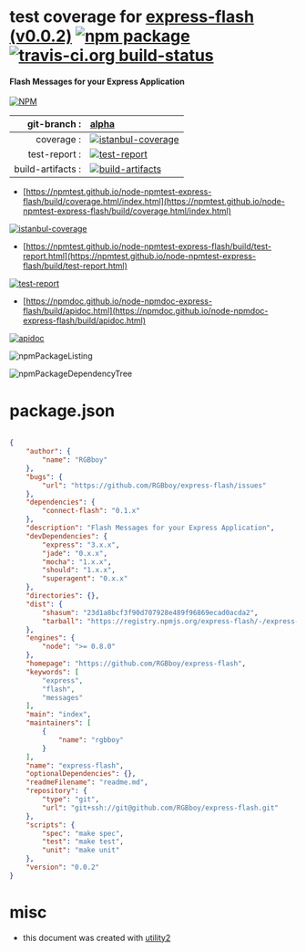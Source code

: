 # test coverage for  [express-flash (v0.0.2)](https://github.com/RGBboy/express-flash)  [![npm package](https://img.shields.io/npm/v/npmtest-express-flash.svg?style=flat-square)](https://www.npmjs.org/package/npmtest-express-flash) [![travis-ci.org build-status](https://api.travis-ci.org/npmtest/node-npmtest-express-flash.svg)](https://travis-ci.org/npmtest/node-npmtest-express-flash)
#### Flash Messages for your Express Application

[![NPM](https://nodei.co/npm/express-flash.png?downloads=true&downloadRank=true&stars=true)](https://www.npmjs.com/package/express-flash)

| git-branch : | [alpha](https://github.com/npmtest/node-npmtest-express-flash/tree/alpha)|
|--:|:--|
| coverage : | [![istanbul-coverage](https://npmtest.github.io/node-npmtest-express-flash/build/coverage.badge.svg)](https://npmtest.github.io/node-npmtest-express-flash/build/coverage.html/index.html)|
| test-report : | [![test-report](https://npmtest.github.io/node-npmtest-express-flash/build/test-report.badge.svg)](https://npmtest.github.io/node-npmtest-express-flash/build/test-report.html)|
| build-artifacts : | [![build-artifacts](https://npmtest.github.io/node-npmtest-express-flash/glyphicons_144_folder_open.png)](https://github.com/npmtest/node-npmtest-express-flash/tree/gh-pages/build)|

- [https://npmtest.github.io/node-npmtest-express-flash/build/coverage.html/index.html](https://npmtest.github.io/node-npmtest-express-flash/build/coverage.html/index.html)

[![istanbul-coverage](https://npmtest.github.io/node-npmtest-express-flash/build/screenCapture.buildCi.browser.%252Ftmp%252Fbuild%252Fcoverage.lib.html.png)](https://npmtest.github.io/node-npmtest-express-flash/build/coverage.html/index.html)

- [https://npmtest.github.io/node-npmtest-express-flash/build/test-report.html](https://npmtest.github.io/node-npmtest-express-flash/build/test-report.html)

[![test-report](https://npmtest.github.io/node-npmtest-express-flash/build/screenCapture.buildCi.browser.%252Ftmp%252Fbuild%252Ftest-report.html.png)](https://npmtest.github.io/node-npmtest-express-flash/build/test-report.html)

- [https://npmdoc.github.io/node-npmdoc-express-flash/build/apidoc.html](https://npmdoc.github.io/node-npmdoc-express-flash/build/apidoc.html)

[![apidoc](https://npmdoc.github.io/node-npmdoc-express-flash/build/screenCapture.buildCi.browser.%252Ftmp%252Fbuild%252Fapidoc.html.png)](https://npmdoc.github.io/node-npmdoc-express-flash/build/apidoc.html)

![npmPackageListing](https://npmtest.github.io/node-npmtest-express-flash/build/screenCapture.npmPackageListing.svg)

![npmPackageDependencyTree](https://npmtest.github.io/node-npmtest-express-flash/build/screenCapture.npmPackageDependencyTree.svg)



# package.json

```json

{
    "author": {
        "name": "RGBboy"
    },
    "bugs": {
        "url": "https://github.com/RGBboy/express-flash/issues"
    },
    "dependencies": {
        "connect-flash": "0.1.x"
    },
    "description": "Flash Messages for your Express Application",
    "devDependencies": {
        "express": "3.x.x",
        "jade": "0.x.x",
        "mocha": "1.x.x",
        "should": "1.x.x",
        "superagent": "0.x.x"
    },
    "directories": {},
    "dist": {
        "shasum": "23d1a8bcf3f90d707928e489f96869ecad0acda2",
        "tarball": "https://registry.npmjs.org/express-flash/-/express-flash-0.0.2.tgz"
    },
    "engines": {
        "node": ">= 0.8.0"
    },
    "homepage": "https://github.com/RGBboy/express-flash",
    "keywords": [
        "express",
        "flash",
        "messages"
    ],
    "main": "index",
    "maintainers": [
        {
            "name": "rgbboy"
        }
    ],
    "name": "express-flash",
    "optionalDependencies": {},
    "readmeFilename": "readme.md",
    "repository": {
        "type": "git",
        "url": "git+ssh://git@github.com/RGBboy/express-flash.git"
    },
    "scripts": {
        "spec": "make spec",
        "test": "make test",
        "unit": "make unit"
    },
    "version": "0.0.2"
}
```



# misc
- this document was created with [utility2](https://github.com/kaizhu256/node-utility2)
